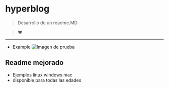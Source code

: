 # hyperblog

>Desarrollo de un readme.MD

> &hearts;

------------

- Example
![Imagen de prueba](https://www.processmaker.com/wp-content/uploads/2021/06/no-code-scaled.jpg "Imagen de prueba")

## Readme mejorado
* Ejemplos linux windows mac
* disponible para todas las edades
